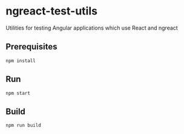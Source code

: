 # ngreact-test-utils
Utilities for testing Angular applications which use React and ngreact

## Prerequisites

```
npm install
```

## Run

```
npm start
```

## Build
```
npm run build
```